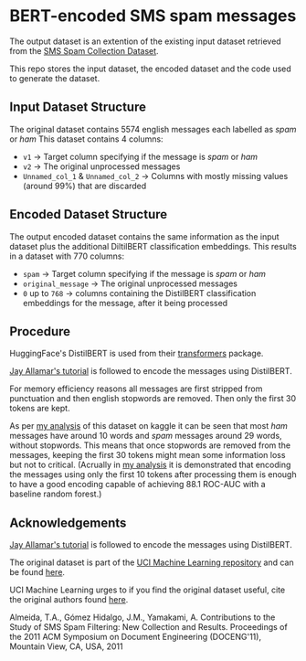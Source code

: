 # BERT-encoded SMS spam messages

The output dataset is an extention of the existing input dataset retrieved from the [SMS Spam Collection Dataset](https://www.kaggle.com/uciml/sms-spam-collection-dataset).

This repo stores the input dataset, the encoded dataset and the code used to generate the dataset.

## Input Dataset Structure
The original dataset contains 5574 english messages each labelled as *spam* or *ham*
This dataset contains 4 columns:

- `v1` -> Target column specifying if the message is *spam* or *ham*
- `v2` -> The original unprocessed messages
- `Unnamed_col_1` & `Unnamed_col_2` -> Columns with mostly missing values (around 99%) that are discarded

## Encoded Dataset Structure

The output encoded dataset contains the same information as the input dataset plus the additional DiltilBERT classification embeddings. This results in a dataset with 770 columns:

- `spam` -> Target column specifying if the message is *spam* or *ham*
- `original_message` -> The original unprocessed messages
- `0` up to `768` -> columns containing the DistilBERT classification embeddings for the message, after it being processed

## Procedure

HuggingFace's DistilBERT is used from their [transformers](https://github.com/huggingface/transformers) package.

[Jay Allamar's tutorial](http://jalammar.github.io/a-visual-guide-to-using-bert-for-the-first-time/) is followed to encode the messages using DistilBERT.

For memory efficiency reasons all messages are first stripped from punctuation and then english stopwords are removed. Then only the first 30 tokens are kept.

As per [my analysis](https://www.kaggle.com/mrlucasfischer/bert-the-spam-detector-that-uses-just-10-words) of this dataset on kaggle it can be seen that most *ham* messages have around 10 words and *spam* messages around 29 words, without stopwords. This means that once stopwords are removed from the messages, keeping the first 30 tokens might mean some information loss but not to critical. (Acrually in [my analysis](https://www.kaggle.com/mrlucasfischer/bert-the-spam-detector-that-uses-just-10-words) it is demonstrated that encoding the messages using only the first 10 tokens after processing them is enough to have a good encoding capable of achieving 88.1 ROC-AUC with a baseline random forest.)

## Acknowledgements

[Jay Allamar's tutorial](http://jalammar.github.io/a-visual-guide-to-using-bert-for-the-first-time/) is followed to encode the messages using DistilBERT.

The original dataset is part of the [UCI Machine Learning repository](https://archive.ics.uci.edu/ml/index.php) and can be found [here](https://archive.ics.uci.edu/ml/datasets/SMS+Spam+Collection).

UCI Machine Learning urges to if you find the original dataset useful, cite the original authors found [here](http://www.dt.fee.unicamp.br/~tiago/smsspamcollection/).

Almeida, T.A., Gómez Hidalgo, J.M., Yamakami, A. Contributions to the Study of SMS Spam Filtering: New Collection and Results.  Proceedings of the 2011 ACM Symposium on Document Engineering (DOCENG'11), Mountain View, CA, USA, 2011